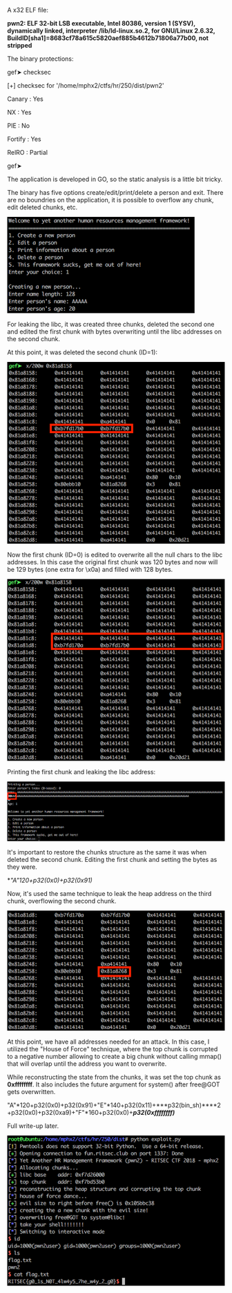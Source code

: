 A x32 ELF file:

**pwn2: ELF 32-bit LSB executable, Intel 80386, version 1 (SYSV), dynamically linked, interpreter /lib/ld-linux.so.2, for GNU/Linux 2.6.32, BuildID[sha1]=8683cf78a615c5820aef885b4612b71806a77b00, not stripped**

The binary protections:

gef➤  checksec

[+] checksec for '/home/mphx2/ctfs/hr/250/dist/pwn2'

Canary                        : Yes

NX                            : Yes

PIE                           : No

Fortify                       : Yes

RelRO                         : Partial

gef➤

The application is developed in GO, so the static analysis is a little bit tricky.

The binary has five options create/edit/print/delete a person and exit. There are no boundries on the application, it is possible to overflow any chunk, edit deleted chunks, etc. 

![app](pwn2_1.png)

For leaking the libc, it was created three chunks, deleted the second one and edited the first chunk with bytes overwriting until the libc addresses on the second chunk.

At this point, it was deleted the second chunk (ID=1):

![chunks](pwn2_2.png)

Now the first chunk (ID=0) is edited to overwrite all the null chars to the libc addresses. In this case the original first chunk was 120 bytes and now will be 129 bytes (one extra for \x0a) and filled with 128 bytes.

![filling](pwn2_3.png)

Printing the first chunk and leaking the libc address:

![libc](pwn2_4.png)

It's important to restore the chunks structure as the same it was when deleted the second chunk. Editing the first chunk and setting the bytes as they were.

**"A"*120+p32(0x0)+p32(0x91)**

Now, it's used the same technique to leak the heap address on the third chunk, overflowing the second chunk.

![heap](pwn2_5.png)

At this point, we have all addresses needed for an attack. In this case, I utilized the "House of Force" technique, where the top chunk is corrupted to a negative number allowing to create a big chunk without calling mmap() that will overlap until the address you want to overwrite.

While reconstructing the state from the chunks, it was set the top chunk as **0xffffffff**. It also includes the future argument for system() after free@GOT gets overwritten.

"A"*120+p32(0x0)+p32(0x91)+"E"*140+p32(0x11)+***p32(bin_sh)****2+p32(0x0)+p32(0xa9)+"F"*160+p32(0x0)+***p32(0xffffffff)***





Full write-up later.

![exploit](pwn2_final.png)
